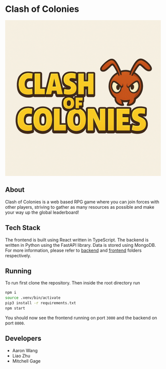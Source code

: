 # Clash of Colonies

![coc](/frontend/public/logo.png)

## About

Clash of Colonies is a web based RPG game where you can join forces with other players, striving to gather as many resources as possible and make your way up the global leaderboard!

## Tech Stack

The frontend is built using React written in TypeScript. The backend is written in Python using the FastAPI library. Data is stored using MongoDB. For more information, please refer to [backend](/backend/) and [frontend](/frontend/) folders respectively.

## Running

To run first clone the repository. Then inside the root directory run
```bash
npm i
source .venv/bin/activate
pip3 install -r requirements.txt
npm start
```
You should now see the frontend running on port `3000` and the backend on port `8000`.

## Developers

- Aaron Wang
- Liao Zhu
- Mitchell Gage